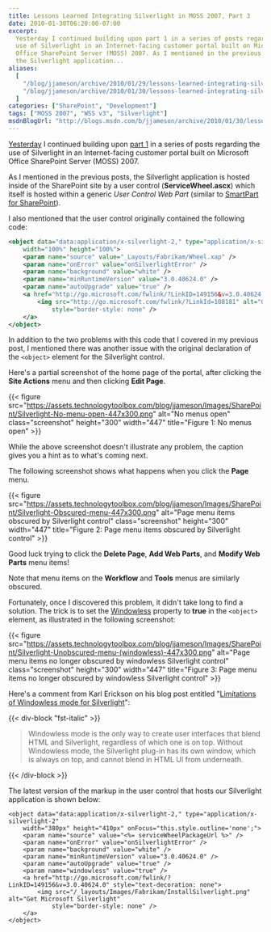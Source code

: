 ```yaml
---
title: Lessons Learned Integrating Silverlight in MOSS 2007, Part 3
date: 2010-01-30T06:20:00-07:00
excerpt:
  Yesterday I continued building upon part 1 in a series of posts regarding the
  use of Silverlight in an Internet-facing customer portal built on Microsoft
  Office SharePoint Server (MOSS) 2007. As I mentioned in the previous posts,
  the Silverlight application...
aliases:
  [
    "/blog/jjameson/archive/2010/01/29/lessons-learned-integrating-silverlight-in-moss-2007-part-3.aspx",
    "/blog/jjameson/archive/2010/01/30/lessons-learned-integrating-silverlight-in-moss-2007-part-3.aspx",
  ]
categories: ["SharePoint", "Development"]
tags: ["MOSS 2007", "WSS v3", "Silverlight"]
msdnBlogUrl: "http://blogs.msdn.com/b/jjameson/archive/2010/01/30/lessons-learned-integrating-silverlight-in-moss-2007-part-3.aspx"
---
```


[Yesterday](/blog/jjameson/2010/01/29/lessons-learned-integrating-silverlight-in-moss-2007-part-2)
I continued building upon
[part 1](/blog/jjameson/2010/01/28/lessons-learned-integrating-silverlight-in-moss-2007-part-1)
in a series of posts regarding the use of Silverlight in an Internet-facing
customer portal built on Microsoft Office SharePoint Server (MOSS) 2007.

As I mentioned in the previous posts, the Silverlight application is hosted
inside of the SharePoint site by a user control (**ServiceWheel.ascx**) which
itself is hosted within a generic _User Control Web Part_ (similar to
[SmartPart for SharePoint](http://www.codeplex.com/smartpart)).

I also mentioned that the user control originally contained the following code:

```XML
<object data="data:application/x-silverlight-2," type="application/x-silverlight-2"
    width="100%" height="100%">
    <param name="source" value="_Layouts/Fabrikam/Wheel.xap" />
    <param name="onError" value="onSilverlightError" />
    <param name="background" value="white" />
    <param name="minRuntimeVersion" value="3.0.40624.0" />
    <param name="autoUpgrade" value="true" />
    <a href="http://go.microsoft.com/fwlink/?LinkID=149156&v=3.0.40624.0" style="text-decoration: none">
        <img src="http://go.microsoft.com/fwlink/?LinkId=108181" alt="Get Microsoft Silverlight"
            style="border-style: none" />
    </a>
</object>
```

In addition to the two problems with this code that I covered in my previous
post, I mentioned there was another issue with the original declaration of the
`<object>` element for the Silverlight control.

Here's a partial screenshot of the home page of the portal, after clicking the
**Site Actions** menu and then clicking **Edit Page**.

{{< figure
src="https://assets.technologytoolbox.com/blog/jjameson/Images/SharePoint/Silverlight-No-menu-open-447x300.png"
alt="No menus open" class="screenshot" height="300" width="447"
title="Figure 1: No menus open" >}}

While the above screenshot doesn't illustrate any problem, the caption gives you
a hint as to what's coming next.

The following screenshot shows what happens when you click the **Page** menu.

{{< figure
src="https://assets.technologytoolbox.com/blog/jjameson/Images/SharePoint/Silverlight-Obscured-menu-447x300.png"
alt="Page menu items obscured by Silverlight control" class="screenshot"
height="300" width="447"
title="Figure 2: Page menu items obscured by Silverlight control" >}}

Good luck trying to click the **Delete Page**, **Add Web Parts**, and **Modify
Web Parts** menu items!

Note that menu items on the **Workflow** and **Tools** menus are similarly
obscured.

Fortunately, once I discovered this problem, it didn't take long to find a
solution. The trick is to set the
[Windowless](http://msdn.microsoft.com/en-us/library/cc838156%28VS.95%29.aspx)
property to **true** in the `<object>` element, as illustrated in the following
screenshot:

{{< figure
src="https://assets.technologytoolbox.com/blog/jjameson/Images/SharePoint/Silverlight-Unobscured-menu-(windowless)-447x300.png"
alt="Page menu items no longer obscured by windowless Silverlight control"
class="screenshot" height="300" width="447"
title="Figure 3: Page menu items no longer obscured by windowless Silverlight control" >}}

Here's a comment from Karl Erickson on his blog post entitled
"[Limitations of Windowless mode for Silverlight](http://blogs.msdn.com/silverlight_sdk/archive/2008/11/12/limitations-of-windowless-mode-for-silverlight.aspx)":

{{< div-block "fst-italic" >}}

> Windowless mode is the only way to create user interfaces that blend HTML and
> Silverlight, regardless of which one is on top. Without Windowless mode, the
> Silverlight plug-in has its own window, which is always on top, and cannot
> blend in HTML UI from underneath.

{{< /div-block >}}

The latest version of the markup in the user control that hosts our Silverlight
application is shown below:

```ASP.NET
<object data="data:application/x-silverlight-2," type="application/x-silverlight-2"
    width="380px" height="410px" onFocus="this.style.outline='none';">
    <param name="source" value="<%= serviceWheelPackageUrl %>" />
    <param name="onError" value="onSilverlightError" />
    <param name="background" value="white" />
    <param name="minRuntimeVersion" value="3.0.40624.0" />
    <param name="autoUpgrade" value="true" />
    <param name="windowless" value="true" />
    <a href="http://go.microsoft.com/fwlink/?LinkID=149156&v=3.0.40624.0" style="text-decoration: none">
        <img src="/_layouts/Images/Fabrikam/InstallSilverlight.png" alt="Get Microsoft Silverlight"
            style="border-style: none" />
    </a>
</object>
```
